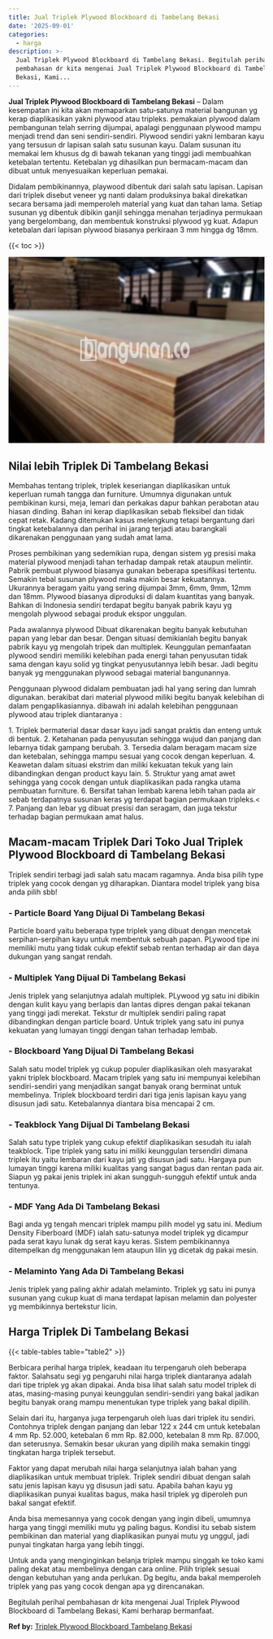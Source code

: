 ```yaml
---
title: Jual Triplek Plywood Blockboard di Tambelang Bekasi
date: '2025-09-01'
categories:
  - harga
description: >-
  Jual Triplek Plywood Blockboard di Tambelang Bekasi. Begitulah perihal
  pembahasan dr kita mengenai Jual Triplek Plywood Blockboard di Tambelang
  Bekasi, Kami...
---
```


**Jual Triplek Plywood Blockboard di Tambelang Bekasi** – Dalam kesempatan ini kita akan memaparkan satu-satunya material bangunan yg kerap diaplikasikan yakni plywood atau tripleks. pemakaian plywood dalam pembangunan telah serring dijumpai, apalagi penggunaan plywood mampu menjadi trend dan seni sendiri-sendiri. Plywood sendiri yakni lembaran kayu yang tersusun dr lapisan salah satu susunan kayu. Dalam susunan itu memakai lem khusus dg di bawah tekanan yang tinggi jadi membuahkan ketebalan tertentu. Ketebalan yg dihasilkan pun bermacam-macam dan dibuat untuk menyesuaikan keperluan pemakai.

Didalam pembikinannya, playwood dibentuk dari salah satu lapisan. Lapisan dari triplek disebut veneer yg nanti dalam produksinya bakal direkatkan secara bersama jadi memperoleh material yang kuat dan tahan lama. Setiap susunan yg dibentuk dibikin ganjil sehingga menahan terjadinya permukaan yang bergelombang, dan membentuk konstruksi plywood yg kuat. Adapun ketebalan dari lapisan plywood biasanya perkiraan 3 mm hingga dg 18mm.

{{< toc >}}

![Jual Triplek Plywood Blockboard di Tambelang Bekasi](/images/jual-triplek-murah-46.png)

## Nilai lebih Triplek Di Tambelang Bekasi

Membahas tentang triplek, triplek keseriangan diaplikasikan untuk keperluan rumah tangga dan furniture. Umumnya digunakan untuk pembikinan kursi, meja, lemari dan perkakas dapur bahkan perabotan atau hiasan dinding. Bahan ini kerap diaplikasikan sebab fleksibel dan tidak cepat retak. Kadang ditemukan kasus melengkung tetapi bergantung dari tingkat ketebalannya dan perihal ini jarang terjadi atau barangkali dikarenakan penggunaan yang sudah amat lama.

Proses pembikinan yang sedemikian rupa, dengan sistem yg presisi maka material plywood menjadi tahan terhadap dampak retak ataupun melintir. Pabrik pembuat plywood biasanya gunakan beberapa spesifikasi tertentu. Semakin tebal susunan plywood maka makin besar kekuatannya. Ukurannya beragam yaitu yang sering dijumpai 3mm, 6mm, 9mm, 12mm dan 18mm. Plywood biasanya diproduksi di dalam kuantitas yang banyak. Bahkan di Indonesia sendiri terdapat begitu banyak pabrik kayu yg mengolah plywood sebagai produk ekspor unggulan.

Pada awalannya plywood Dibuat dikarenakan begitu banyak kebutuhan papan yang lebar dan besar. Dengan situasi demikianlah begitu banyak pabrik kayu yg mengolah tripek dan multiplek. Keunggulan pemanfaatan plywood sendiri memiliki kelebihan pada energi tahan penyusutan tidak sama dengan kayu solid yg tingkat penyusutannya lebih besar. Jadi begitu banyak yg menggunakan plywood sebagai material bangunannya.

Penggunaan plywood didalam pembuatan jadi hal yang sering dan lumrah digunakan. berakibat dari material plywood miliki begitu banyak kelebihan di dalam pengaplikasiannya. dibawah ini adalah kelebihan penggunaan plywood atau triplek diantaranya :

1\. Triplek bermaterial dasar dasar kayu jadi sangat praktis dan enteng untuk di bentuk. 2. Ketahanan pada penyusutan sehingga wujud dan panjang dan lebarnya tidak gampang berubah. 3. Tersedia dalam beragam macam size dan ketebalan, sehingga mampu sesuai yang cocok dengan keperluan. 4. Keawetan dalam situasi ekstrim dan miliki kekuatan tekuk yang lain dibandingkan dengan product kayu lain. 5. Struktur yang amat awet sehingga yang cocok dengan untuk diaplikasikan pada rangka utama pembuatan furniture. 6. Bersifat tahan lembab karena lebih tahan pada air sebab terdapatnya susunan keras yg terdapat bagian permukaan tripleks.< 7. Panjang dan lebar yg dibuat presisi dan seragam, dan juga tekstur terhadap bagian permukaan amat halus.

## Macam-macam Triplek Dari Toko Jual Triplek Plywood Blockboard di Tambelang Bekasi

Triplek sendiri terbagi jadi salah satu macam ragamnya. Anda bisa pilih type triplek yang cocok dengan yg diharapkan. Diantara model triplek yang bisa anda pilih sbb!

### \- Particle Board Yang Dijual Di Tambelang Bekasi

Particle board yaitu beberapa type triplek yang dibuat dengan mencetak serpihan-serpihan kayu untuk membentuk sebuah papan. PLywood tipe ini memiliki mutu yang tidak cukup efektif sebab rentan terhadap air dan daya dukungan yang sangat rendah.

### \- Multiplek Yang Dijual Di Tambelang Bekasi

Jenis triplek yang selanjutnya adalah multiplek. PLywood yg satu ini dibikin dengan kulit kayu yang berlapis dan lantas dipres dengan pakai tekanan yang tinggi jadi merekat. Tekstur dr multiplek sendiri paling rapat dibandingkan dengan particle board. Untuk triplek yang satu ini punya kekuatan yang lumayan tinggi dengan tahan terhadap lembab.

### \- Blockboard Yang Dijual Di Tambelang Bekasi

Salah satu model triplek yg cukup populer diaplikasikan oleh masyarakat yakni triplek blockboard. Macam triplek yang satu ini mempunyai kelebihan sendiri-sendiri yang menjadikan sangat banyak orang berminat untuk membelinya. Triplek blockboard terdiri dari tiga jenis lapisan kayu yang disusun jadi satu. Ketebalannya diantara bisa mencapai 2 cm.

### \- Teakblock Yang Dijual Di Tambelang Bekasi

Salah satu type triplek yang cukup efektif diaplikasikan sesudah itu ialah teakblock. Tipe triplek yang satu ini miliki keunggulan tersendiri dimana triplek itu yaitu lembaran dari kayu jati yg disusun jadi satu. Hargaya pun lumayan tinggi karena miliki kualitas yang sangat bagus dan rentan pada air. Siapun yg pakai jenis triplek ini akan sungguh-sungguh efektif untuk anda tentunya.

### \- MDF Yang Ada Di Tambelang Bekasi

Bagi anda yg tengah mencari triplek mampu pilih model yg satu ini. Medium Density Fiberboard (MDF) ialah satu-satunya model triplek yg dicampur pada serat kayu lunak dg serat kayu keras. Sistem pembikinannya ditempelkan dg menggunakan lem ataupun lilin yg dicetak dg pakai mesin.

### \- Melaminto Yang Ada Di Tambelang Bekasi

Jenis triplek yang paling akhir adalah melaminto. Triplek yg satu ini punya susunan yang cukup kuat di mana terdapat lapisan melamin dan polyester yg membikinnya bertekstur licin.

## Harga Triplek Di Tambelang Bekasi

{{< table-tables table="table2" >}}

Berbicara perihal harga triplek, keadaan itu terpengaruh oleh beberapa faktor. Salahsatu segi yg pengaruhi nilai harga triplek diantaranya adalah dari tipe triplek yg akan dipakai. Anda bisa lihat salah satu model triplek di atas, masing-masing punyai keunggulan sendiri-sendiri yang bakal jadikan begitu banyak orang mampu menentukan type triplek yang bakal dipilih.

Selain dari itu, harganya juga terpengaruh oleh luas dari triplek itu sendiri. Contohnya triplek dengan panjang dan lebar 122 x 244 cm untuk ketebalan 4 mm Rp. 52.000, ketebalan 6 mm Rp. 82.000, ketebalan 8 mm Rp. 87.000, dan seterusnya. Semakin besar ukuran yang dipilih maka semakin tinggi tingkatan harga triplek tersebut.

Faktor yang dapat merubah nilai harga selanjutnya ialah bahan yang diaplikasikan untuk membuat triplek. Triplek sendiri dibuat dengan salah satu jenis lapisan kayu yg disusun jadi satu. Apabila bahan kayu yg diaplikasikan punyai kualitas bagus, maka hasil triplek yg diperoleh pun bakal sangat efektif.

Anda bisa memesannya yang cocok dengan yang ingin dibeli, umumnya harga yang tinggi memiliki mutu yg paling bagus. Kondisi itu sebab sistem pembikinan dan material yang diaplikasikan punyai mutu yg unggul, jadi punyai tingkatan harga yang lebih tinggi.

Untuk anda yang menginginkan belanja triplek mampu singgah ke toko kami paling dekat atau membelinya dengan cara online. Pilih triplek sesuai dengan kebutuhan yang anda perlukan. Dg begitu, anda bakal memperoleh triplek yang pas yang cocok dengan apa yg direncanakan.

Begitulah perihal pembahasan dr kita mengenai Jual Triplek Plywood Blockboard di Tambelang Bekasi, Kami berharap bermanfaat.

**Ref by:** [Triplek Plywood Blockboard Tambelang Bekasi](https://id.wikipedia.org/wiki/Triplek)
